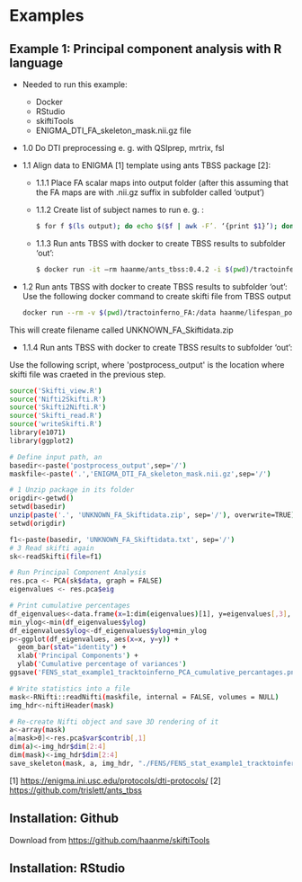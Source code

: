 # Examples

## Example 1: Principal component analysis with R language

- Needed to run this example:
    - Docker
    - RStudio
    - skiftiTools
    - ENIGMA_DTI_FA_skeleton_mask.nii.gz file

- 1.0 Do DTI preprocessing e. g. with QSIprep, mrtrix, fsl

- 1.1 Align data to ENIGMA [1] template using ants TBSS package [2]:

    - 1.1.1 Place FA scalar maps into output folder (after this assuming that the FA maps are with .nii.gz suffix in subfolder called ‘output’)

    - 1.1.2 Create list of subject names to run e. g. :
        ```sh
        $ for f $(ls output); do echo $($f | awk -F’. ‘{print $1}’); done > caselist.txt
        ```
    - 1.1.3 Run ants TBSS with docker to create TBSS results to subfolder ‘out’:
        ```sh
        $ docker run -it –rm haanme/ants_tbss:0.4.2 -i $(pwd)/tractoinferno_FA -c caselist.txt –modality FA –enigma -o $(pwd)/out
        ```  
- 1.2 Run ants TBSS with docker to create TBSS results to subfolder ‘out’:
    Use the following docker command to create skifti file from TBSS output
    ```sh
    docker run --rm -v $(pwd)/tractoinferno_FA:/data haanme/lifespan_postprocess:0.2.3 /bin/bash -c "cd / ; Rscript Postprocess.R --path /data --outputpath /data/postprocess_output --TBSSsubfolder out --writepng No --subjectsfile /data/caselist.txt --filetype ASCII --compression zip"
    ```
    
This will create filename called UNKNOWN_FA_Skiftidata.zip

- 1.1.4 Run ants TBSS with docker to create TBSS results to subfolder ‘out’:

Use the following script, where 'postprocess_output' is the location where skifti file was craeted in the previous step.
```sh
source('Skifti_view.R')
source('Nifti2Skifti.R')
source('Skifti2Nifti.R')
source('Skifti_read.R')
source('writeSkifti.R')
library(e1071) 
library(ggplot2)

# Define input path, an
basedir<-paste('postprocess_output',sep='/')
maskfile<-paste('.','ENIGMA_DTI_FA_skeleton_mask.nii.gz',sep='/')

# 1 Unzip package in its folder
origdir<-getwd()
setwd(basedir)
unzip(paste('.', 'UNKNOWN_FA_Skiftidata.zip', sep='/'), overwrite=TRUE)
setwd(origdir)

f1<-paste(basedir, 'UNKNOWN_FA_Skiftidata.txt', sep='/')
# 3 Read skifti again
sk<-readSkifti(file=f1)

# Run Principal Component Analysis
res.pca <- PCA(sk$data, graph = FALSE)
eigenvalues <- res.pca$eig

# Print cumulative percentages
df_eigenvalues<-data.frame(x=1:dim(eigenvalues)[1], y=eigenvalues[,3], ylog=log10(eigenvalues[,3]))
min_ylog<-min(df_eigenvalues$ylog)
df_eigenvalues$ylog<-df_eigenvalues$ylog+min_ylog
p<-ggplot(df_eigenvalues, aes(x=x, y=y)) + 
  geom_bar(stat="identity") + 
  xlab('Principal Components') +
  ylab('Cumulative percentage of variances')
ggsave('FENS_stat_example1_tracktoinferno_PCA_cumulative_percantages.png')

# Write statistics into a file
mask<-RNifti::readNifti(maskfile, internal = FALSE, volumes = NULL)  
img_hdr<-niftiHeader(mask)

# Re-create Nifti object and save 3D rendering of it
a<-array(mask)
a[mask>0]<-res.pca$var$contrib[,1]
dim(a)<-img_hdr$dim[2:4]
dim(mask)<-img_hdr$dim[2:4]
save_skeleton(mask, a, img_hdr, "./FENS/FENS_stat_example1_tracktoinferno_comp1_voxelcontribution.png", "FA comp1", 100000)
```

[1] https://enigma.ini.usc.edu/protocols/dti-protocols/ [2] https://github.com/trislett/ants_tbss

## Installation: Github

Download from https://github.com/haanme/skiftiTools
## Installation: RStudio
<UNDER CONSTRUCTION>

